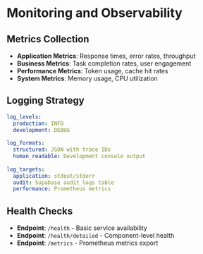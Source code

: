 # Monitoring and Observability

## Metrics Collection
- **Application Metrics**: Response times, error rates, throughput
- **Business Metrics**: Task completion rates, user engagement
- **Performance Metrics**: Token usage, cache hit rates
- **System Metrics**: Memory usage, CPU utilization

## Logging Strategy
```yaml
log_levels:
  production: INFO
  development: DEBUG
  
log_formats:
  structured: JSON with trace IDs
  human_readable: Development console output
  
log_targets:
  application: stdout/stderr
  audit: Supabase audit_logs table
  performance: Prometheus metrics
```

## Health Checks
- **Endpoint**: `/health` - Basic service availability
- **Endpoint**: `/health/detailed` - Component-level health
- **Endpoint**: `/metrics` - Prometheus metrics export
